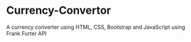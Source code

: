 # Currency-Convertor
A currency converter using HTML, CSS, Bootstrap and JavaScript using Frank Furter API
